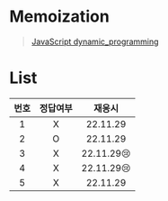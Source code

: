 # Memoization

> [JavaScript dynamic_programming](../../../theory/dynamic_programming.md)

# List

| 번호 | 정답여부 |   재응시   |
| :--: | :------: | :--------: |
|  1   |    X     |  22.11.29  |
|  2   |    O     |  22.11.29  |
|  3   |    X     | 22.11.29😢 |
|  4   |    X     | 22.11.29😢 |
|  5   |    X     |  22.11.29  |
